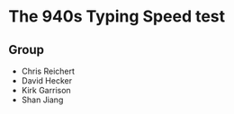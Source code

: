 # The 940s Typing Speed test

## Group

* Chris Reichert
* David Hecker
* Kirk Garrison
* Shan Jiang
